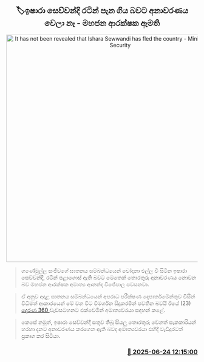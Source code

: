 <p align='center'><b><h2 align='center' title='It has not been revealed that Ishara Sewwandi has fled the country - Minister of Public Security'>🏷ඉෂාරා සෙව්වන්දි රටින් පැන ගිය බවට අනාවරණය වෙලා නෑ - මහජන ආරක්ෂක ඇමති</h2></b></p>
<p align='center'><img src='https://helakuru.sgp1.cdn.digitaloceanspaces.com/esana/images/lib/ananda-wijepala-360-n.jpg' width='600' alt='It has not been revealed that Ishara Sewwandi has fled the country - Minister of Public Security'></p>

> ගණේමුල්ල සංජීවගේ ඝාතනය සම්බන්ධයෙන් චෝදනා එල්ල වී සිටින ඉෂාරා සෙව්වන්දි, රටින් පළාගොස් ඇති බවට මෙතෙක් තොරතුරු අනාවරණය නොවන බව මහජන ආරක්ෂක අමාත්‍ය ආනන්ද විජේපාල පවසනවා.

> ඒ අනුව අදාළ ඝාතනය සම්බන්ධයෙන් අපරාධ පරීක්ෂණ දෙපාර්තමේන්තුව විසින් විධිමත් ආකාරයෙන් මේ වන විට විමර්ශන සිදුකරමින් පවතින බවයි ඊයේ (23)<a href='https://youtu.be/5dzeQXtpUCs'> දෙරණ 360 </a>වැඩසටහනට එක්වෙමින් අමාත්‍යවරයා සඳහන් කළේ.

> කෙසේ නමුත්, ඉෂාරා සෙව්වන්දි සතුව තිබූ සියලු තොරතුරු වෙනත් සැකකාරියන් හරහා දැනට අනාවරණය කරගෙන ඇති බවද අමාත්‍යවරයා එහිදී වැඩිදුරටත් ප්‍රකාශ කර සිටියා.



<h3 align='right'><a href='https://www.helakuru.lk/esana/p/111291/'>📅 2025-06-24 12:15:00</a></h3>
